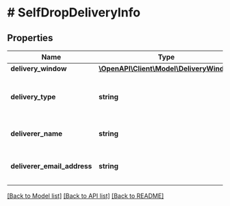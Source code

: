 # # SelfDropDeliveryInfo

## Properties

Name | Type | Description | Notes
------------ | ------------- | ------------- | -------------
**delivery_window** | [**\OpenAPI\Client\Model\DeliveryWindow**](DeliveryWindow.md) |  |
**delivery_type** | **string** | The type of delivery service for this shipment. |
**deliverer_name** | **string** | The name of the deliverer. |
**deliverer_email_address** | **string** | The email address of the deliverer. | [optional]

[[Back to Model list]](../../README.md#models) [[Back to API list]](../../README.md#endpoints) [[Back to README]](../../README.md)
